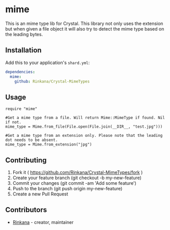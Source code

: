 # mime

This is an mime type lib for Crystal.
This library not only uses the extension but when given a file object it will also try to detect the mime type based on the leading bytes.

## Installation


Add this to your application's `shard.yml`:

```yaml
dependencies:
  mime:
    github: Rinkana/Crystal-MimeTypes
```


## Usage


```crystal
require "mime"

#Get a mime type from a file. Will return Mime::MimeType if found. Nil if not.
mime_type = Mime.from_file(File.open(File.join(__DIR__, "test.jpg")))

#Get a mime type from an extension only. Please note that the leading dot needs to be absent.
mime_type = Mime.from_extension("jpg")
```


## Contributing

1. Fork it ( https://github.com/Rinkana/Crystal-MimeTypes/fork )
2. Create your feature branch (git checkout -b my-new-feature)
3. Commit your changes (git commit -am 'Add some feature')
4. Push to the branch (git push origin my-new-feature)
5. Create a new Pull Request

## Contributors

- [Rinkana](https://github.com/Rinkana)  - creator, maintainer
